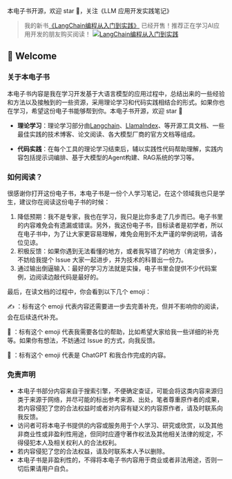 本电子书开源，欢迎 star 🌟，关注《LLM 应用开发实践笔记》
> 我的新书[《LangChain编程从入门到实践》](https://u.jd.com/V8pkqFY) 已经开售！推荐正在学习AI应用开发的朋友购买阅读！
[![LangChain编程从入门到实践](../../images/langchain-book.jpg "LangChain编程从入门到实践")](https://u.jd.com/V8pkqFY)


## 👋 Welcome


### 关于本电子书
本电子书内容是我在学习开发基于大语言模型的应用过程中，总结出来的一些经验和方法以及接触到的一些资源，采用理论学习和代码实践相结合的形式。如果你也在学习，希望这份电子书能够帮到你。本电子书开源，欢迎 star 🌟

* **理论学习**：理论学习部分由[Langchain](https://python.langchain.com/en/latest/index.html)、[LlamaIndex](https://github.com/jerryjliu/llama_index/blob/main/docs/index.rst)、等开源工具文档、一些最佳实践的技术博客、论文阅读、各大模型厂商的官方文档等组成。

* **代码实践**：在每个工具的理论学习结束后，辅以实践性代码帮助理解，实践内容包括提示词编排、基于大模型的Agent构建、RAG系统的学习等。

### 如何阅读？
很感谢你打开这份电子书，本电子书是一份个人学习笔记，在这个领域我也只是学生，建议你在阅读这份电子书的时候：
1. 降低预期：我不是专家，我也在学习，我只是比你多走了几步而已。电子书里的内容难免会有遗漏或错误。另外，我这份电子书，目标读者是初学者，所以在电子书中，为了让大家更容易理解，难免会用到不太严谨的举例说明，请各位见谅。
2. 积极反馈：如果你遇到无法看懂的地方，或者我写错了的地方（肯定很多），不妨给我提个 Issue 大家一起进步，并为技术的科普出一份力。
3. 通过输出倒逼输入：最好的学习方法就是实操，电子书里会提供不少代码案例，边阅读边敲代码是最好的。

最后，在读文档的过程中，你会看到以下几个 emoji：

✍️ ：标有这个 emoji 代表内容还需要进一步去完善补充，但并不影响你的阅读，会在后续迭代补充。

👏 ：标有这个 emoji 代表我需要各位的帮助，比如希望大家给我一些详细的补充等。如果你有想法，不妨通过 Issue 的方式，向我反馈。

🤖️ ：标有这个 emoji 代表是 ChatGPT 和我合作完成的内容。

### 免责声明
- 本电子书部分内容来自于搜索引擎，不便确定查证，可能会将这类内容来源归类于来源于网络，并尽可能的标出参考来源、出处，笔者尊重原作者的成果，若内容侵犯了您的合法权益时或者对内容有疑义的内容原作者，请及时联系向我反馈。
- 访问者可将本电子书提供的内容或服务用于个人学习、研究或欣赏，以及其他非商业性或非盈利性用途，但同时应遵守著作权法及其他相关法律的规定，不得侵犯本人及相关权利人的合法权利。
- 若内容侵犯了您的合法权益，请及时联系本人予以删除。
- 本电子书是非盈利性的，不得将本电子书内容用于商业或者非法用途，否则一切后果请用户自负。

